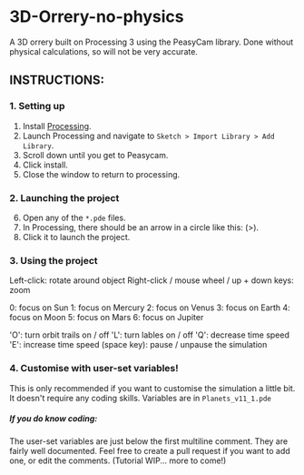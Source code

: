 # 3D-Orrery-no-physics
A 3D orrery built on Processing 3 using the PeasyCam library. Done without physical calculations, so will not be very accurate.

## INSTRUCTIONS:
### 1. Setting up
1. Install [Processing](https://processing.org/download/).
2. Launch Processing and navigate to `Sketch > Import Library > Add Library`.
3. Scroll down until you get to Peasycam.
4. Click install.
5. Close the window to return to processing.
### 2. Launching the project
6. Open any of the `*.pde` files.
7. In Processing, there should be an arrow in a circle like this: (>).
8. Click it to launch the project.
### 3. Using the project
Left-click: rotate around object
Right-click / mouse wheel / up + down keys: zoom

0: focus on Sun
1: focus on Mercury
2: focus on Venus
3: focus on Earth
4: focus on Moon
5: focus on Mars
6: focus on Jupiter

'O': turn orbit trails on / off
'L': turn lables on / off
'Q': decrease time speed
'E': increase time speed
(space key): pause / unpause the simulation

### 4. Customise with user-set variables!
This is only recommended if you want to customise the simulation a little bit.
It doesn't require any coding skills.
Variables are in `Planets_v11_1.pde`
##### If you do know coding:
The user-set variables are just below the first multiline comment.
They are fairly well documented.
Feel free to create a pull request if you want to add one, or edit the comments.
(Tutorial WIP... more to come!)
